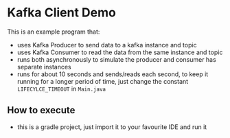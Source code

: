 # Kafka Client Demo

This is an example program that:

- uses Kafka Producer to send data to a kafka instance and topic
- uses Kafka Consumer to read the data from the same instance and topic
- runs both asynchronously to simulate the producer and consumer has separate instances
- runs for about 10 seconds and sends/reads each second, 
to keep it running for a longer period of time, just change the constant ```LIFECYLCE_TIMEOUT``` in ```Main.java```

## How to execute

- this is a gradle project, just import it to your favourite IDE and run it